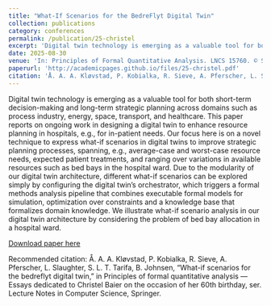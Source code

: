```yaml
---
title: "What-If Scenarios for the BedreFlyt Digital Twin"
collection: publications
category: conferences
permalink: /publication/25-christel
excerpt: 'Digital twin technology is emerging as a valuable tool for both short-term decision-making and long-term strategic planning across domains such as process industry, energy, space, transport, and healthcare. This paper reports on ongoing work in designing a digital twin to enhance resource planning in hospitals, e.g., for in-patient needs. Our focus here is on a novel technique to express what-if scenarios in digital twins to improve strategic planning processes, spanning, e.g., average-case and worst-case resource needs, expected patient treatments, and ranging over variations in available resources such as bed bays in the hospital ward. Due to the modularity of our digital twin architecture, different what-if scenarios can be explored simply by configuring the digital twin’s orchestrator, which triggers a formal methods analysis pipeline that combines executable formal models for simulation, optimization over constraints and a knowledge base that formalizes domain knowledge. We illustrate what-if scenario analysis in our digital twin architecture by considering the problem of bed bay allocation in a hospital ward.'
date: 2025-08-30
venue: 'In: Principles of Formal Quantitative Analysis. LNCS 15760. © Springer 2025.'
paperurl: 'http://academicpages.github.io/files/25-christel.pdf'
citation: 'Å. A. A. Kløvstad, P. Kobialka, R. Sieve, A. Pferscher, L. Slaughter, S. L. T. Tarifa, B. Johnsen, “What-if scenarios for the bedreflyt digital twin,” in Principles of formal quantitative analysis — Essays dedicated to Christel Baier on the occasion of her 60th birthday, ser. Lecture Notes in Computer Science, Springer.'
---
```

Digital twin technology is emerging as a valuable tool for both short-term decision-making and long-term strategic planning across domains such as process industry, energy, space, transport, and healthcare. This paper reports on ongoing work in designing a digital twin to enhance resource planning in hospitals, e.g., for in-patient needs. Our focus here is on a novel technique to express what-if scenarios in digital twins to improve strategic planning processes, spanning, e.g., average-case and worst-case resource needs, expected patient treatments, and ranging over variations in available resources such as bed bays in the hospital ward. Due to the modularity of our digital twin architecture, different what-if scenarios can be explored simply by configuring the digital twin’s orchestrator, which triggers a formal methods analysis pipeline that combines executable formal models for simulation, optimization over constraints and a knowledge base that formalizes domain knowledge. We illustrate what-if scenario analysis in our digital twin architecture by considering the problem of bed bay allocation in a hospital ward.

[Download paper here](http://academicpages.github.io/files/25-christel.pdf)

Recommended citation: Å. A. A. Kløvstad, P. Kobialka, R. Sieve, A. Pferscher, L. Slaughter, S. L. T. Tarifa, B. Johnsen, “What-if scenarios for the bedreflyt digital twin,” in Principles of formal quantitative analysis — Essays dedicated to Christel Baier on the occasion of her 60th birthday, ser. Lecture Notes in Computer Science, Springer.